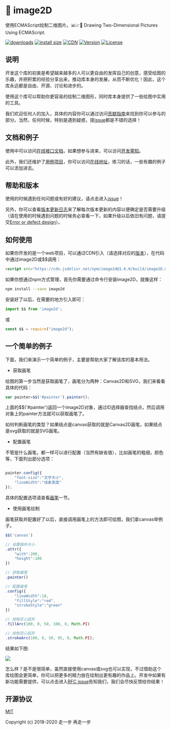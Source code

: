 # 🍇 image2D
使用ECMAScript绘制二维图片。📊📈🎉 Drawing Two-Dimensional Pictures Using ECMAScript.

[![downloads](https://img.shields.io/npm/dm/image2d.svg)](https://yelloxing.github.io/npm-downloads?interval=7&packages=image2d)
[![install size](https://packagephobia.now.sh/badge?p=image2d)](https://packagephobia.now.sh/result?p=image2d)
[![CDN](https://data.jsdelivr.com/v1/package/npm/image2d/badge)](https://www.jsdelivr.com/package/npm/image2d)
[![Version](https://img.shields.io/npm/v/image2d.svg)](https://www.npmjs.com/package/image2d)
[![License](https://img.shields.io/npm/l/image2d.svg)](https://github.com/yelloxing/image2D/blob/master/LICENSE)

## 说明
开发这个库的初衷是希望越来越多的人可以更自由的发挥自己的创意，感受绘图的乐趣，并把积累的经验分享出来，推动库本身的发展，从而不断优化！因此，这个库永远都是自由、开源、讨论和进步的。

使用这个库可以帮助你更容易的绘制二维图形，同时库本身提供了一些绘图中实用的工具。

我们欢迎任何人的加入，具体的内容你可以通过访问[贡献指南](https://github.com/yelloxing/image2D/blob/master/CONTRIBUTING.md)来找到你可以参与的部分。当然，任何时候，特别是遇到疑惑，提[issue](https://github.com/yelloxing/image2D/issues)都是不错的选择！

## 文档和例子
使用中可以访问[在线接口文档](https://yelloxing.github.io/image2D/)，如果想参与进来，可以访问[开发需知](https://github.com/yelloxing/image2D/blob/master/CONTRIBUTING.md)。

此外，我们还维护了[用例项目](https://github.com/yelloxing/Image-Demo)，你可以访问[在线地址](https://yelloxing.github.io/Image-Demo/index.html)，练习的话，一些有趣的例子可以添加进去。

## 帮助和版本
使用的时候遇到任何问题或有好的建议，请点击进入[issue](https://github.com/yelloxing/image2D/issues)！

另外，你可以查看[版本更新日志](https://github.com/yelloxing/image2D/blob/master/CHANGELOG)来了解每次版本更新的内容以便确定是否需要升级（请在使用的时候遇到问题的时候务必查看一下，如果升级以后依旧有问题，请提交[Error or defect design](https://github.com/yelloxing/image2D/issues/new/choose)）。

## 如何使用
如果你开发的是一个web项目，可以通过CDN引入（请选择对应的[版本](https://github.com/yelloxing/image2D/blob/master/CHANGELOG)），在代码中通过image2D或$$调用：

```html
<script src="https://cdn.jsdelivr.net/npm/image2d@1.6.0/build/image2D.min.js"></script>
```

如果你想通过npm方式管理，首先你需要通过命令行安装image2D，就像这样：

```bash
npm install --save image2d
```

安装好了以后，在需要的地方引入即可：

```js
import $$ from 'image2d';
```

或

```js
const $$ = require("image2d");
```

## 一个简单的例子
下面，我们来演示一个简单的例子，主要是帮助大家了解该库的基本用法。

- 获取画笔

绘图的第一步当然是获取画笔了，画笔分为两种：Canvas2D和SVG，我们来看看具体的代码：
```js
var painter=$$('#painter').painter();
```
上面的$$('#painter')返回一个image2D对象，通过ID选择器查找结点，然后调用对象上的painter方法就可以获取画笔了。

如何判断画笔的类型？如果结点是canvas获取的就是Canvas2D画笔，如果结点是svg获取的就是SVG画笔。

- 配置画笔

不管是什么画笔，都一样可以进行配置（当然有缺省值），比如画笔的粗细，颜色等，下面列出部分选项：
```js

painter.config({
    "font-size":"文字大小",
    "lineWidth":"线条宽度"
});

```
具体的配置选项请查看[画笔](https://yelloxing.github.io/image2D/#/api/painter)一节。

- 使用画笔绘制

画笔获取并配置好了以后，直接调用画笔上的方法即可绘图，我们拿canvas举例子。
```js
$$('canvas')

// 设置画布大小
.attr({
    "with":200,
    "height":100
})

// 获取画笔
.painter()

// 配置画笔
.config({
    "lineWidth":10,
    "fillStyle":"red",
    "strokeStyle":"green"
})

// 绘制实心弧形
.fillArc(100, 0, 50, 100, 0, Math.PI)

// 绘制空心弧形
.strokeArc(100, 0, 50, 95, 0, Math.PI);
```
结果如下图:

<img src='https://github.com/yelloxing/image2D/blob/master/docs/src/assets/guider-demo1.png' >

怎么样？是不是很简单，虽然直接使用canvas或svg也可以实现，不过借助这个库绘图会更简单，你可以把更多的精力放在绘制出更有趣的作品上。开发中如果有新功能需要提供，可以点击进入[RFC issue](https://github.com/yelloxing/image2D/issues/18)告知我们，我们会尽快反馈给你结果！

## 开源协议

[MIT](https://github.com/yelloxing/image2D/blob/master/LICENSE)

Copyright (c) 2018-2020 走一步 再走一步

